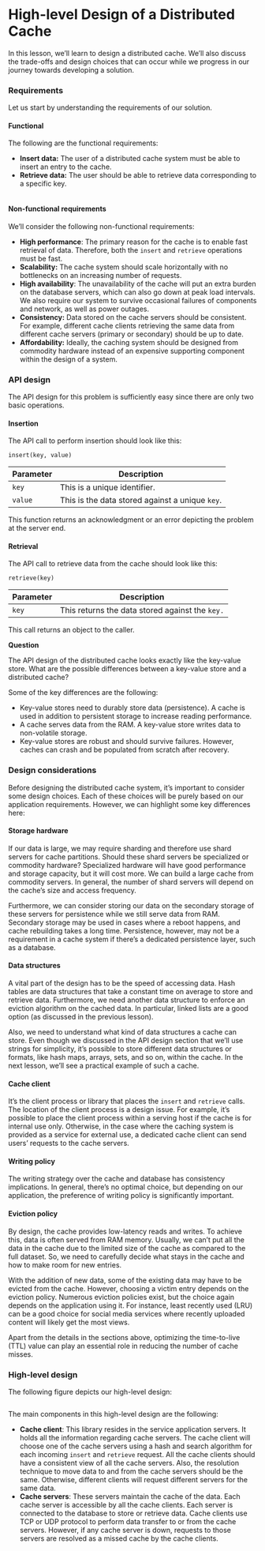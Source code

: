 # High-level Design of a Distributed Cache

In this lesson, we’ll learn to design a distributed cache. We’ll also discuss the trade-offs and design choices that can occur while we progress in our journey towards developing a solution.

### Requirements <a href="#requirements-0" id="requirements-0"></a>

Let us start by understanding the requirements of our solution.

#### Functional <a href="#functional-1" id="functional-1"></a>

The following are the functional requirements:

* **Insert data:** The user of a distributed cache system must be able to insert an entry to the cache.
* **Retrieve data:** The user should be able to retrieve data corresponding to a specific key.

<figure><img src="https://kuweiguge.github.io/Grokking-Modern-System-Design-Interview-Gitbook/assets/Screenshot 2023-09-03 at 12.29.49 AM.png" alt=""><figcaption></figcaption></figure>

#### Non-functional requirements <a href="#non-functional-requirements-0" id="non-functional-requirements-0"></a>

We’ll consider the following non-functional requirements:

* **High performance**: The primary reason for the cache is to enable fast retrieval of data. Therefore, both the `insert` and `retrieve` operations must be fast.
* **Scalability:** The cache system should scale horizontally with no bottlenecks on an increasing number of requests.
* **High availability**: The unavailability of the cache will put an extra burden on the database servers, which can also go down at peak load intervals. We also require our system to survive occasional failures of components and network, as well as power outages.
* **Consistency:** Data stored on the cache servers should be consistent. For example, different cache clients retrieving the same data from different cache servers (primary or secondary) should be up to date.
* **Affordability:** Ideally, the caching system should be designed from commodity hardware instead of an expensive supporting component within the design of a system.

### API design <a href="#api-design-1" id="api-design-1"></a>

The API design for this problem is sufficiently easy since there are only two basic operations.

#### Insertion <a href="#insertion-2" id="insertion-2"></a>

The API call to perform insertion should look like this:

```whiteText
insert(key, value)
```

| **Parameter** | **Description**                                 |
| ------------- | ----------------------------------------------- |
| `key`         | This is a unique identifier.                    |
| `value`       | This is the data stored against a unique `key`. |

This function returns an acknowledgment or an error depicting the problem at the server end.

#### Retrieval <a href="#retrieval-0" id="retrieval-0"></a>

The API call to retrieve data from the cache should look like this:

```whiteText
retrieve(key)
```

| **Parameter** | **Description**                                 |
| ------------- | ----------------------------------------------- |
| `key`         | This returns the data stored against the `key.` |

This call returns an object to the caller.

**Question**

The API design of the distributed cache looks exactly like the key-value store. What are the possible differences between a key-value store and a distributed cache?

Some of the key differences are the following:

* Key-value stores need to durably store data (persistence). A cache is used in addition to persistent storage to increase reading performance.
* A cache serves data from the RAM. A key-value store writes data to non-volatile storage.
* Key-value stores are robust and should survive failures. However, caches can crash and be populated from scratch after recovery.

### Design considerations <a href="#design-considerations-0" id="design-considerations-0"></a>

Before designing the distributed cache system, it’s important to consider some design choices. Each of these choices will be purely based on our application requirements. However, we can highlight some key differences here:

#### Storage hardware <a href="#storage-hardware-1" id="storage-hardware-1"></a>

If our data is large, we may require sharding and therefore use shard servers for cache partitions. Should these shard servers be specialized or commodity hardware? Specialized hardware will have good performance and storage capacity, but it will cost more. We can build a large cache from commodity servers. In general, the number of shard servers will depend on the cache’s size and access frequency.

Furthermore, we can consider storing our data on the secondary storage of these servers for persistence while we still serve data from RAM. Secondary storage may be used in cases where a reboot happens, and cache rebuilding takes a long time. Persistence, however, may not be a requirement in a cache system if there’s a dedicated persistence layer, such as a database.

#### Data structures <a href="#data-structures-2" id="data-structures-2"></a>

A vital part of the design has to be the speed of accessing data. Hash tables are data structures that take a constant time on average to store and retrieve data. Furthermore, we need another data structure to enforce an eviction algorithm on the cached data. In particular, linked lists are a good option (as discussed in the previous lesson).

Also, we need to understand what kind of data structures a cache can store. Even though we discussed in the API design section that we’ll use strings for simplicity, it’s possible to store different data structures or formats, like hash maps, arrays, sets, and so on, within the cache. In the next lesson, we’ll see a practical example of such a cache.

#### Cache client <a href="#cache-client-3" id="cache-client-3"></a>

It’s the client process or library that places the `insert` and `retrieve` calls. The location of the client process is a design issue. For example, it’s possible to place the client process within a serving host if the cache is for internal use only. Otherwise, in the case where the caching system is provided as a service for external use, a dedicated cache client can send users’ requests to the cache servers.

#### Writing policy <a href="#writing-policy-4" id="writing-policy-4"></a>

The writing strategy over the cache and database has consistency implications. In general, there’s no optimal choice, but depending on our application, the preference of writing policy is significantly important.

#### Eviction policy <a href="#eviction-policy-5" id="eviction-policy-5"></a>

By design, the cache provides low-latency reads and writes. To achieve this, data is often served from RAM memory. Usually, we can’t put all the data in the cache due to the limited size of the cache as compared to the full dataset. So, we need to carefully decide what stays in the cache and how to make room for new entries.

With the addition of new data, some of the existing data may have to be evicted from the cache. However, choosing a victim entry depends on the eviction policy. Numerous eviction policies exist, but the choice again depends on the application using it. For instance, least recently used (LRU) can be a good choice for social media services where recently uploaded content will likely get the most views.

Apart from the details in the sections above, optimizing the time-to-live (TTL) value can play an essential role in reducing the number of cache misses.

### High-level design <a href="#high-level-design-6" id="high-level-design-6"></a>

The following figure depicts our high-level design:

<figure><img src="https://kuweiguge.github.io/Grokking-Modern-System-Design-Interview-Gitbook/assets/Screenshot 2023-09-03 at 12.31.22 AM.png" alt=""><figcaption></figcaption></figure>

The main components in this high-level design are the following:

* **Cache client**: This library resides in the service application servers. It holds all the information regarding cache servers. The cache client will choose one of the cache servers using a hash and search algorithm for each incoming `insert` and `retrieve` request. All the cache clients should have a consistent view of all the cache servers. Also, the resolution technique to move data to and from the cache servers should be the same. Otherwise, different clients will request different servers for the same data.
* **Cache servers**: These servers maintain the cache of the data. Each cache server is accessible by all the cache clients. Each server is connected to the database to store or retrieve data. Cache clients use TCP or UDP protocol to perform data transfer to or from the cache servers. However, if any cache server is down, requests to those servers are resolved as a missed cache by the cache clients.
